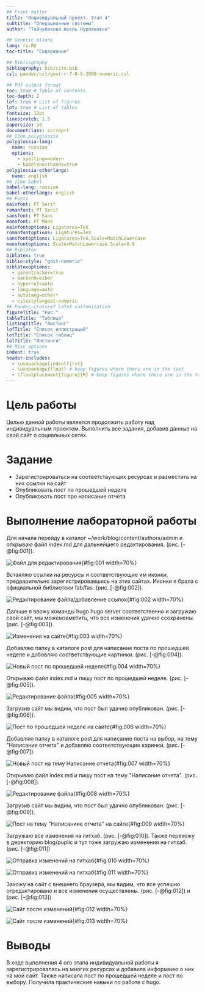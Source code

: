```yaml
---
## Front matter
title: "Индивидуальный проект. Этап 4"
subtitle: "Операционные системы"
author: "Тойчубекова Асель Нурлановна"

## Generic otions
lang: ru-RU
toc-title: "Содержание"

## Bibliography
bibliography: bib/cite.bib
csl: pandoc/csl/gost-r-7-0-5-2008-numeric.csl

## Pdf output format
toc: true # Table of contents
toc-depth: 2
lof: true # List of figures
lot: true # List of tables
fontsize: 12pt
linestretch: 1.5
papersize: a4
documentclass: scrreprt
## I18n polyglossia
polyglossia-lang:
  name: russian
  options:
	- spelling=modern
	- babelshorthands=true
polyglossia-otherlangs:
  name: english
## I18n babel
babel-lang: russian
babel-otherlangs: english
## Fonts
mainfont: PT Serif
romanfont: PT Serif
sansfont: PT Sans
monofont: PT Mono
mainfontoptions: Ligatures=TeX
romanfontoptions: Ligatures=TeX
sansfontoptions: Ligatures=TeX,Scale=MatchLowercase
monofontoptions: Scale=MatchLowercase,Scale=0.9
## Biblatex
biblatex: true
biblio-style: "gost-numeric"
biblatexoptions:
  - parentracker=true
  - backend=biber
  - hyperref=auto
  - language=auto
  - autolang=other*
  - citestyle=gost-numeric
## Pandoc-crossref LaTeX customization
figureTitle: "Рис."
tableTitle: "Таблица"
listingTitle: "Листинг"
lofTitle: "Список иллюстраций"
lotTitle: "Список таблиц"
lolTitle: "Листинги"
## Misc options
indent: true
header-includes:
  - \usepackage{indentfirst}
  - \usepackage{float} # keep figures where there are in the text
  - \floatplacement{figure}{H} # keep figures where there are in the text
---
```


# Цель работы

Целью данной работы является продолжить работу  над индивидуальным проектом. Выполнить все задания, добавив данные на свой сайт о социальных сетях.

# Задание

- Зарегистрироваться на соответствующих ресурсах и разместить на них ссылки на сайт
- Опубликовать пост по прошедшей неделе
- Опубликовать пост про написание отчета

# Выполнение лабораторной работы

Для начала перейду в каталог ~/work/blog/content/authors/admin и открываю файл index.md для дальнейшего редактирования.  (рис. [-@fig:001]).

![Файл для редактирования](image/1.png){#fig:001 width=70%}

Встаяляю ссылки на ресурсы и соответствующие им иконки, предварительно зарегистрировавшись на этих сайтах. Иконки я брала с официальной библиотеки fab/fas. (рис. [-@fig:002]).

![Редактирование файла/добавление ссылок](image/2.png){#fig:002 width=70%}

Дальше я ввожу команды hugo hugo server соответственно и загружаю свой сайт, мы можемзаметить, что все изменения удачно ссохранены. (рис. [-@fig:003]).

![Изменения на сайте](image/3.png){#fig:003 width=70%}

Добавляю папку в каталоге post для написание поста по прошедшей неделе и добовляю соответствующие картинки. (рис. [-@fig:004]).

![Новый пост по прошедшей неделе](image/4.png){#fig:004 width=70%}

Открываю файл index.md и пишу пост по прошедшей неделе. (рис. [-@fig:005]).

![Редактирование файла](image/5.png){#fig:005 width=70%}

Загрузив сайт мы видим, что пост был удачно опубликован. (рис. [-@fig:006]).

![Пост по прошедшей неделе на сайте](image/6.png){#fig:006 width=70%}

Добавляю папку в каталоге post для написание поста на выбор, на тему "Написание отчета" и добавляю соответствующие каринки. (рис. [-@fig:007]).

![Новый пост на тему Написание отчета](image/7.png){#fig:007 width=70%} 

Открываю файл index.md и пишу пост на тему "Написание отчета". (рис. [-@fig:008]).

![Редактирование файла](image/8.png){#fig:008 width=70%}

Загрузив сайт мы видим, что пост был удачно опубликован. (рис. [-@fig:009]).

![Пост на тему "Написаниие отчета" на сайте](image/9.png){#fig:009 width=70%}

Загружаю все изменения на гитхаб. (рис. [-@fig:010]). Также перехожу в деректорию blog/puplic и тут тоже загружаю изменения на гитхаб. (рис. [-@fig:011])

![Отправка изменений на гитхаб](image/10.png){#fig:010 width=70%}

![Отправка изменений на гитхаб](image/12.png){#fig:011 width=70%}

Захожу на сайт с внешнего браузера, мы видим, что все успешно отредактировано и все изменения осуществлены. (рис. [-@fig:012]) и (рис. [-@fig:013])

![Сайт после изменений](image/13.png){#fig:012 width=70%}

![Сайт после изменений](image/14.png){#fig:013 width=70%}

# Выводы

В ходе выполнения 4 ого этапа индивидуальной работы я зарегистрировалась на многих ресурсах и добавила информаию о них на мой сайт. Также написала пост по прошедшей неделе и пост по выбору. Получила практические навыки по работе с hugo.

